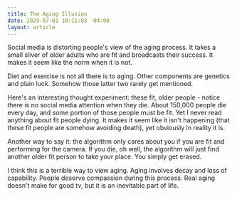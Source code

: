 ```yaml
---
title: The Aging Illusion
date: 2025-07-01 10:11:03 -04:00
layout: article
---
```


S﻿ocial media is distorting people's view of the aging process.  It takes a small sliver of older adults who are fit and broadcasts their success.  It makes it seem like the norm when it is not.

D﻿iet and exercise is not all there is to aging.  Other components are genetics and plain luck.  Somehow those latter two rarely get mentioned.

H﻿ere's an interesting thought experiment: these fit, older people - notice there is no social media attention when they die.  About 150,000 people die every day, and some portion of those people must be fit.  Yet I never read anything about fit people dying.  It makes it seem like it isn't happening (that these fit people are somehow avoiding death), yet obviously in reality it is.

A﻿nother way to say it: the algorithm only cares about you if you are fit and performing for the camera.  If you die, oh well, the algorithm will just find another older fit person to take your place.  You simply get erased.

I﻿ think this is a terrible way to view aging.  Aging involves decay and loss of capability.   People deserve compassion during this process.  Real aging doesn't make for good tv, but it is an inevitable part of life.